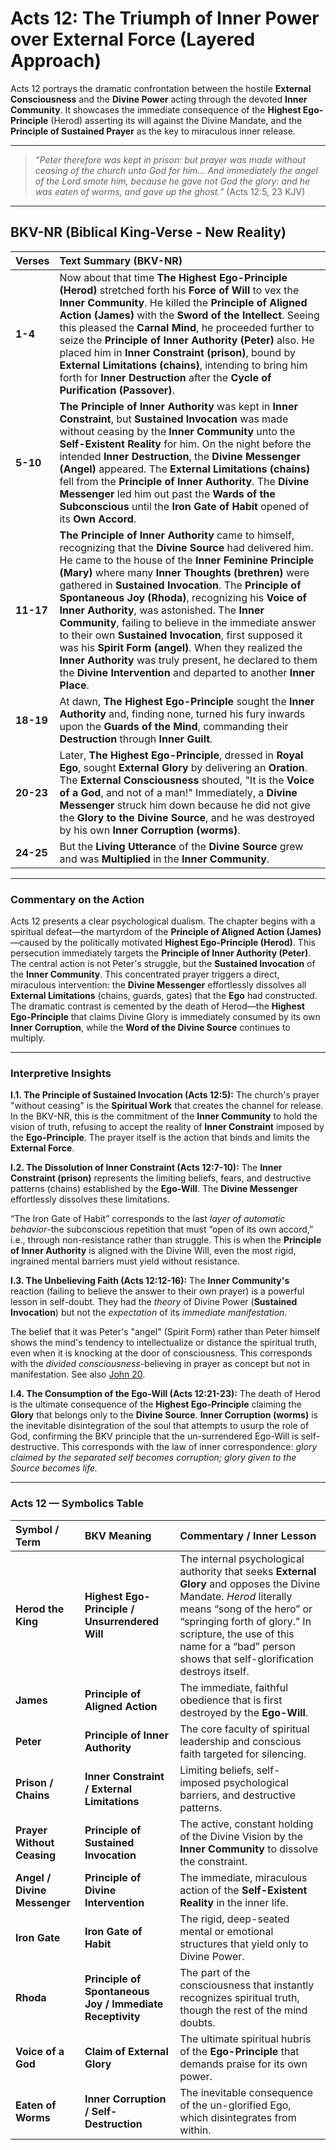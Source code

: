 # **Acts 12: The Triumph of Inner Power over External Force (Layered Approach)**

Acts 12 portrays the dramatic confrontation between the hostile **External Consciousness** and the **Divine Power** acting through the devoted **Inner Community**. It showcases the immediate consequence of the **Highest Ego-Principle** (Herod) asserting its will against the Divine Mandate, and the **Principle of Sustained Prayer** as the key to miraculous inner release.

---

> *“Peter therefore was kept in prison: but prayer was made without ceasing of the church unto God for him... And immediately the angel of the Lord smote him, because he gave not God the glory: and he was eaten of worms, and gave up the ghost.”* (Acts 12:5, 23 KJV)

---

## **BKV-NR (Biblical King-Verse - New Reality)**

| Verses | Text Summary (BKV-NR) |
| :--- | :--- |
| **1-4** | Now about that time **The Highest Ego-Principle (Herod)** stretched forth his **Force of Will** to vex the **Inner Community**. He killed the **Principle of Aligned Action (James)** with the **Sword of the Intellect**. Seeing this pleased the **Carnal Mind**, he proceeded further to seize the **Principle of Inner Authority (Peter)** also. He placed him in **Inner Constraint (prison)**, bound by **External Limitations (chains)**, intending to bring him forth for **Inner Destruction** after the **Cycle of Purification (Passover)**. |
| **5-10** | **The Principle of Inner Authority** was kept in **Inner Constraint**, but **Sustained Invocation** was made without ceasing by the **Inner Community** unto the **Self-Existent Reality** for him. On the night before the intended **Inner Destruction**, the **Divine Messenger (Angel)** appeared. The **External Limitations (chains)** fell from the **Principle of Inner Authority**. The **Divine Messenger** led him out past the **Wards of the Subconscious** until the **Iron Gate of Habit** opened of its **Own Accord**. |
| **11-17** | **The Principle of Inner Authority** came to himself, recognizing that the **Divine Source** had delivered him. He came to the house of the **Inner Feminine Principle (Mary)** where many **Inner Thoughts (brethren)** were gathered in **Sustained Invocation**. The **Principle of Spontaneous Joy (Rhoda)**, recognizing his **Voice of Inner Authority**, was astonished. The **Inner Community**, failing to believe in the immediate answer to their own **Sustained Invocation**, first supposed it was his **Spirit Form (angel)**. When they realized the **Inner Authority** was truly present, he declared to them the **Divine Intervention** and departed to another **Inner Place**. |
| **18-19** | At dawn, **The Highest Ego-Principle** sought the **Inner Authority** and, finding none, turned his fury inwards upon the **Guards of the Mind**, commanding their **Destruction** through **Inner Guilt**. |
| **20-23**| Later, **The Highest Ego-Principle**, dressed in **Royal Ego**, sought **External Glory** by delivering an **Oration**. The **External Consciousness** shouted, "It is the **Voice of a God**, and not of a man!" Immediately, a **Divine Messenger** struck him down because he did not give the **Glory to the Divine Source**, and he was destroyed by his own **Inner Corruption (worms)**. |
| **24-25** | But the **Living Utterance** of the **Divine Source** grew and was **Multiplied** in the **Inner Community**. |

---

### **Commentary on the Action**

Acts 12 presents a clear psychological dualism. The chapter begins with a spiritual defeat—the martyrdom of the **Principle of Aligned Action (James)**—caused by the politically motivated **Highest Ego-Principle (Herod)**. This persecution immediately targets the **Principle of Inner Authority (Peter)**. The central action is not Peter's struggle, but the **Sustained Invocation** of the **Inner Community**. This concentrated prayer triggers a direct, miraculous intervention: the **Divine Messenger** effortlessly dissolves all **External Limitations** (chains, guards, gates) that the **Ego** had constructed. The dramatic contrast is cemented by the death of Herod—the **Highest Ego-Principle** that claims Divine Glory is immediately consumed by its own **Inner Corruption**, while the **Word of the Divine Source** continues to multiply.

---

### **Interpretive Insights**

**I.1. The Principle of Sustained Invocation (Acts 12:5):** The church's prayer "without ceasing" is the **Spiritual Work** that creates the channel for release. In the BKV-NR, this is the commitment of the **Inner Community** to hold the vision of truth, refusing to accept the reality of **Inner Constraint** imposed by the **Ego-Principle**. The prayer itself is the action that binds and limits the **External Force**.

**I.2. The Dissolution of Inner Constraint (Acts 12:7-10):** The **Inner Constraint (prison)** represents the limiting beliefs, fears, and destructive patterns (chains) established by the **Ego-Will**. The **Divine Messenger** effortlessly dissolves these limitations. 

“The Iron Gate of Habit” corresponds to the last _layer of automatic behavior_-the subconscious repetition that must “open of its own accord,” i.e., through non-resistance rather than struggle. This is when the **Principle of Inner Authority** is aligned with the Divine Will, even the most rigid, ingrained mental barriers must yield without resistance. 

**I.3. The Unbelieving Faith (Acts 12:12-16):** The **Inner Community's** reaction (failing to believe the answer to their own prayer) is a powerful lesson in self-doubt. They had the *theory* of Divine Power (**Sustained Invocation**) but not the *expectation* of its *immediate manifestation*.

The belief that it was Peter's "angel" (Spirit Form) rather than Peter himself shows the mind's tendency to intellectualize or distance the spiritual truth, even when it is knocking at the door of consciousness. This corresponds with the _divided consciousness_-believing in prayer as concept but not in manifestation. See also [John 20](John_20.md).

**I.4. The Consumption of the Ego-Will (Acts 12:21-23):** The death of Herod is the ultimate consequence of the **Highest Ego-Principle** claiming the **Glory** that belongs only to the **Divine Source**. **Inner Corruption (worms)** is the inevitable disintegration of the soul that attempts to usurp the role of God, confirming the BKV principle that the un-surrendered Ego-Will is self-destructive. This corresponds with the law of inner correspondence: _glory claimed by the separated self becomes corruption; glory given to the Source becomes life._

---

### **Acts 12 — Symbolics Table**

| Symbol / Term | BKV Meaning | Commentary / Inner Lesson |
| :--- | :--- | :--- |
| **Herod the King** | **Highest Ego-Principle / Unsurrendered Will** | The internal psychological authority that seeks **External Glory** and opposes the Divine Mandate. _Herod_ literally means “song of the hero” or “springing forth of glory.” In scripture, the use of this name for a “bad” person shows that self-glorification destroys itself. |
| **James** | **Principle of Aligned Action** | The immediate, faithful obedience that is first destroyed by the **Ego-Will**. |
| **Peter** | **Principle of Inner Authority** | The core faculty of spiritual leadership and conscious faith targeted for silencing. |
| **Prison / Chains** | **Inner Constraint / External Limitations** | Limiting beliefs, self-imposed psychological barriers, and destructive patterns. |
| **Prayer Without Ceasing** | **Principle of Sustained Invocation** | The active, constant holding of the Divine Vision by the **Inner Community** to dissolve the constraint. |
| **Angel / Divine Messenger** | **Principle of Divine Intervention** | The immediate, miraculous action of the **Self-Existent Reality** in the inner life. |
| **Iron Gate** | **Iron Gate of Habit** | The rigid, deep-seated mental or emotional structures that yield only to Divine Power. |
| **Rhoda** | **Principle of Spontaneous Joy / Immediate Receptivity** | The part of the consciousness that instantly recognizes spiritual truth, though the rest of the mind doubts. |
| **Voice of a God** | **Claim of External Glory** | The ultimate spiritual hubris of the **Ego-Principle** that demands praise for its own power. |
| **Eaten of Worms** | **Inner Corruption / Self-Destruction** | The inevitable consequence of the un-glorified Ego, which disintegrates from within. |




